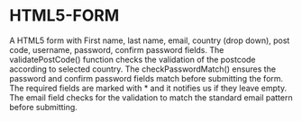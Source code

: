 # HTML5-FORM
A HTML5 form with First name, last name, email, country (drop down), post code, username, password, confirm password fields.
The validatePostCode() function checks the validation of the postcode according to selected country.
The checkPasswordMatch() ensures the password and confirm password fields match before submitting the form.
The required fields are marked with * and it notifies us if they leave empty.
The email field checks for the validation to match the standard email pattern before submitting.
